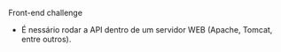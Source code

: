 Front-end challenge

- É nessário rodar a API dentro de um servidor WEB (Apache, Tomcat, entre outros).
